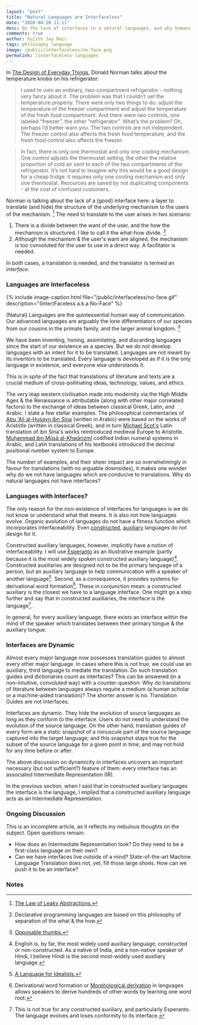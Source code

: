 ```yaml
---
layout: "post"
title: "Natural Languages are Interfaceless"
date: "2020-04-20 11:11"
desc: On the lack of interfaces in a natural languages, and why humans might need it.
comments: true
author: Sujith Jay Nair
tags: philosophy language
image: /public/interfaceless/no-face.png
permalink: /interfaceless-languages
---
```


In [The Design of Everyday Things](https://www.goodreads.com/book/show/840.The_Design_of_Everyday_Things), Donald Norman talks about the temperature knobs on his refrigerator:

> <blockquoted> I used to own an ordinary, two-compartment refrigerator - nothing very fancy about it. The problem was that I couldn’t set the temperature properly. There were only two things to do: adjust the temperature of the freezer compartment and adjust the temperature of the fresh food compartment. And there were two controls, one labeled “freezer”, the other “refrigerator”. What’s the problem?
Oh, perhaps I’d better warn you. The two controls are not independent. The freezer control also affects the fresh food temperature, and the fresh food control also affects the freezer.</blockquoted>



> <blockquoted>In fact, there is only one thermostat and only one cooling mechanism. One control adjusts the thermostat setting, the other the relative proportion of cold air sent to each of the two compartments of the refrigerator.
It’s not hard to imagine why this would be a good design for a cheap fridge: it requires only one cooling mechanism and only one thermostat. Resources are saved by not duplicating components - at the cost of confused customers.</blockquoted>

Norman is talking about the lack of a (good) interface here: a layer to translate (and hide) the structure of the underlying mechanism to the users of the mechanism. [^1] The need to translate to the user arises in two scenario:
1. There is a divide between the want of the user, and the how the mechanism is structured. I like to call it the what-how divide. [^2]
2. Although the mechanism & the user's want are aligned, the mechanism is too convoluted for the user to use in a direct way. A facilitator is needed.

In both cases, a translation is needed, and the translator is termed an _interface_.

### Languages are Interfaceless
{% include image-caption.html file="/public/interfaceless/no-face.gif" description="(Inter)Faceless a.k.a No-Face" %}

(Natural) Languages are the quintessential human way of communication. Our advanced languages are arguably the lone differentiators of our species from our cousins in the primate family, and the larger animal kingdom. [^3]

We have been inventing, honing, assimilating, and discarding languages since the start of our existence as a species. But we do not develop languages with an intent for it to be translated. Languages are not meant by its inventors to be translated. Every language is developed as if it is the only language in existence, and everyone else understands it.

This is in spite of the fact that translations of literature and texts are a crucial medium of cross-pollinating ideas, technology, values, and ethics.

The very leap western civilisation made into modernity via the High Middle Ages & the Renaissance is attributable (along with other major correlated factors) to the exchange of ideas between classical Greek, Latin, and Arabic. I state a few stellar examples. The philosophical commentaries of [Abu 'Ali al-Husayn ibn Sina](https://en.wikipedia.org/wiki/Averroes) (written in Arabic) were based on the works of Aristotle (written in classical Greek), and in turn [Michael Scot's](https://en.wikipedia.org/wiki/Michael_Scot) Latin translation of ibn Sina's works reintroduced medieval Europe to Aristotle. [Muḥammad ibn Mūsā al-Khwārizmī](https://en.wikipedia.org/wiki/Muhammad_ibn_Musa_al-Khwarizmi) codified Indian numeral systems in Arabic, and Latin translations of his textbooks introduced the decimal positional number system to Europe.

The number of examples, and their sheer impact are so overwhelmingly in favour for translations (with no arguable downsides), it makes one wonder why do we not have languages which are conducive to translations. Why do natural languages not have interfaces?


### Languages with Interfaces?
The only reason for the non-existence of interfaces for languages is we do not know or understand what that means. It is also not how languages evolve. Organic evolution of languages do not have a fitness function which incorporates interfaceability. Even [constructed](https://en.wikipedia.org/wiki/Constructed_language), [auxiliary](https://en.wikipedia.org/wiki/International_auxiliary_language) languages do not design for it.

Constructed auxiliary languages, however, implicitly have a notion of interfaceability. I will use [Esperanto](https://en.wikipedia.org/wiki/Esperanto) as an illustrative example (partly because it is the most widely spoken constructed auxiliary language)[^4]. Constructed auxiliaries are designed not to be the primary language of a person, but an auxiliary language to help communication with a speaker of another language[^5]. Second, as a consequence, it provides systems for derivational word formation[^6]. These in conjunction mean: a constructed auxiliary is the closest we have to a language interface. One might go a step further and say that in constructed auxiliaries, the interface is the language[^7].

In general, for every auxiliary language, there exists an interface within the mind of the speaker which translates between their primary tongue & the auxiliary tongue.

### Interfaces are Dynamic
Almost every major language now possesses translation guides to almost every other major language. In cases where this is not true, we could use an auxiliary, third language to mediate the translation. Do such translation guides and dictionaries count as interfaces? This can be answered (in a non-intuitive, convoluted way) with a counter-question: Why do translations of literature between languages always require a medium (a human scholar or a machine-aided translation)? The shorter answer is no. Translation Guides are not Interfaces.

Interfaces are dynamic. They hide the evolution of source languages as long as they conform to the interface. Users do not need to understand the evolution of the source language. On the other hand, translation guides of every form are a static snapshot of a minuscule part of the source language captured into the target language; and this snapshot stays true for the subset of the source language for a given point in time, and may not hold for any time before or after.

The above discussion on dynamicity in interfaces uncovers an important necessary (but not sufficient?) feature of them: every interface has an associated Intermediate Representation (IR).

In the previous section, when I said that in constructed auxiliary languages the interface is the language, I implied that a constructed auxiliary language acts as an Intermediate Representation.


### Ongoing Discussion
This is an incomplete article, as it reflects my nebulous thoughts on the subject. Open questions remain:

- How does an Intermediate Representation look? Do they need to be a first-class language on their own?
- Can we have interfaces live outside of a mind? State-of-the-art Machine Language Translation does not, yet, fill those large shoes. How can we push it to be an interface?


### Notes
[^1]: [The Law of Leaky Abstractions.](https://www.joelonsoftware.com/2002/11/11/the-law-of-leaky-abstractions/)
[^2]: Declarative programming languages are based on this philosophy of separation of the what & the how.
[^3]: [Opposable thumbs.](https://www.ruf.rice.edu/~kemmer/Evol/opposablethumb.html)
[^4]: English is, by far, the most widely used auxiliary language, constructed or non-constructed. As a native of India, and a non-native speaker of Hindi, I believe Hindi is the second most-widely used auxiliary language.
[^5]: [A Language for Idealists.](https://paw.princeton.edu/article/language-idealists)
[^6]: Derivational word formation or [Morphological derivation](https://en.wikipedia.org/wiki/Morphological_derivation) in languages allows speakers to derive hundreds of other words by learning one word root.
[^7]: This is not true for any constructed auxiliary, and particularly Esperanto. The language evolves and loses conformity to its interface.

